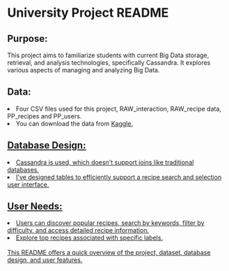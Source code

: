 <h1>University Project README</h1>

<h2>Purpose:</h2>

This project aims to familiarize students with current Big Data storage, retrieval, and analysis technologies, specifically Cassandra. 
It explores various aspects of managing and analyzing Big Data.

<h2>Data:</h2>

<li>Four CSV files used for this project, RAW_interaction, RAW_recipe data, PP_recipes and PP_users. </li>
<li>You can download the data from <a href = https://www.kaggle.com/datasets/shuyangli94/food-com-recipes-and-user-interactions /a> Kaggle.</li>

<h2>Database Design:</h2>

<li>Cassandra is used, which doesn't support joins like traditional databases.</li>
<li>I've designed tables to efficiently support a recipe search and selection user interface.</li>

<h2>User Needs: </h2>

<li>Users can discover popular recipes, search by keywords, filter by difficulty, and access detailed recipe information.</li>
<li>Explore top recipes associated with specific labels.</li> 
<br>
This README offers a quick overview of the project, dataset, database design, and user features. 
